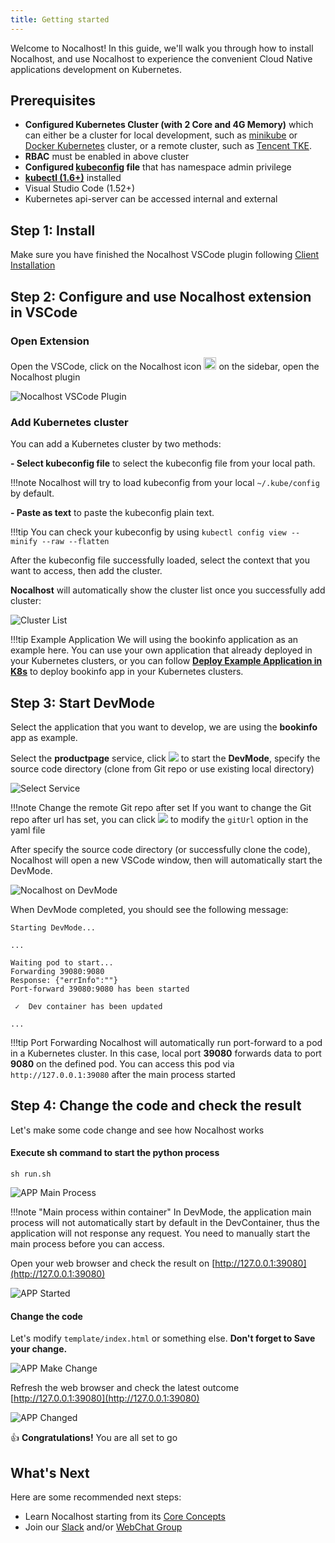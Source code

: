 ```yaml
---
title: Getting started
---
```


Welcome to Nocalhost! In this guide, we'll walk you through how to install Nocalhost, and use Nocalhost to experience the convenient Cloud Native applications development on Kubernetes.

## Prerequisites

* **Configured Kubernetes Cluster (with 2 Core and 4G Memory)** which can either be a cluster for local development, such as [minikube](https://minikube.sigs.k8s.io/docs/start/) or [Docker Kubernetes](https://docs.docker.com/docker-for-mac/kubernetes/) cluster, or a remote cluster, such as [Tencent TKE](https://cloud.tencent.com/product/tke). 
* **RBAC** must be enabled in above cluster
* **Configured [kubeconfig](https://kubernetes.io/docs/tasks/access-application-cluster/configure-access-multiple-clusters/) file** that has namespace admin privilege
* **[kubectl (1.6+)](https://kubernetes.io/docs/home/)** installed
* Visual Studio Code (1.52+)
* Kubernetes api-server can be accessed internal and external

## Step 1: Install

Make sure you have finished the Nocalhost VSCode plugin following [Client Installation](https://nocalhost.dev/installation/)

## Step 2: Configure and use Nocalhost extension in VSCode

### Open Extension

Open the VSCode, click on the Nocalhost icon <img src="../assets/images/icons/nocalhost-plugin-icon.png" width="20"/> on the sidebar, open the Nocalhost plugin

![Nocalhost VSCode Plugin](../assets/images/installation/nocal-vs-plugin.jpg)

### Add Kubernetes cluster

You can add a Kubernetes cluster by two methods:

**- Select kubeconfig file** to select the kubeconfig file from your local path.

!!!note 
    Nocalhost will try to load kubeconfig from your local ``~/.kube/config`` by default.

**- Paste as text** to paste the kubeconfig plain text.

!!!tip
    You can check your kubeconfig by using ```kubectl config view --minify --raw --flatten```

After the kubeconfig file successfully loaded, select the context that you want to access, then add the cluster.

**Nocalhost** will automatically show the cluster list once you successfully add cluster:

![Cluster List](../assets/images/installation/nocal-success-load-cluster.png)

!!!tip Example Application
    We will using the bookinfo application as an example here. You can use your own application that already deployed in your Kubernetes clusters, or you can follow **[Deploy Example Application in K8s](../References/deploy-book-info-app-manifest)** to deploy bookinfo app in your Kubernetes clusters.

## Step 3: Start DevMode

Select the application that you want to develop, we are using the **bookinfo** app as example. 

Select the **productpage** service, click <img src="../assets/images/icons/nocal-devmode-icon.jpg" /> to start the **DevMode**, specify the source code directory (clone from Git repo or use existing local directory)

![Select Service](../assets/images/installation/select-service.jpg)

!!!note Change the remote Git repo after set
    If you want to change the Git repo after url has set, you can click <img src="../assets/images/icons/nocalhost-config-icon.jpg" /> to modify the ``gitUrl`` option in the yaml file

After specify the source code directory (or successfully clone the code), Nocalhost will open a new VSCode window, then will automatically start the DevMode.

![Nocalhost on DevMode](../assets/images/installation/nocal-on-devmode.png)

When DevMode completed, you should see the following message:

```
Starting DevMode...

...

Waiting pod to start...
Forwarding 39080:9080
Response: {"errInfo":""}
Port-forward 39080:9080 has been started

 ✓  Dev container has been updated

...
```

!!!tip Port Forwarding
    Nocalhost will automatically run port-forward to a pod in a Kubernetes cluster. In this case, local port **39080** forwards data to port **9080** on the defined pod. You can access this pod via ```http://127.0.0.1:39080``` after the main process started

## Step 4: Change the code and check the result

Let's make some code change and see how Nocalhost works

#### Execute sh command to start the python process

```
sh run.sh
```

![APP Main Process](../assets/images/installation/nocal-app-main-process.png)

!!!note "Main process within container"
    In DevMode, the application main process will not automatically start by default in the DevContainer, thus the application will not response any request. You need to manually start the main process before you can access.

Open your web browser and check the result on [http://127.0.0.1:39080](http://127.0.0.1:39080)

![APP Started](../assets/images/installation/nocal-app-started.png)


#### Change the code

Let's modify ``template/index.html`` or something else. **Don't forget to Save your change.**

![APP Make Change](../assets/images/installation/nocal-app-make-change.png)

Refresh the web browser and check the latest outcome [http://127.0.0.1:39080](http://127.0.0.1:39080)

![APP Changed](../assets/images/installation/nocal-app-change.png)

👍 **Congratulations!** You are all set to go

## What's Next

Here are some recommended next steps:

* Learn Nocalhost starting from its [Core Concepts](https://nocalhost.dev/Concepts/cluster/)
* Join our [Slack](https://nocalhost.slack.com/) and/or [WebChat Group](./)

